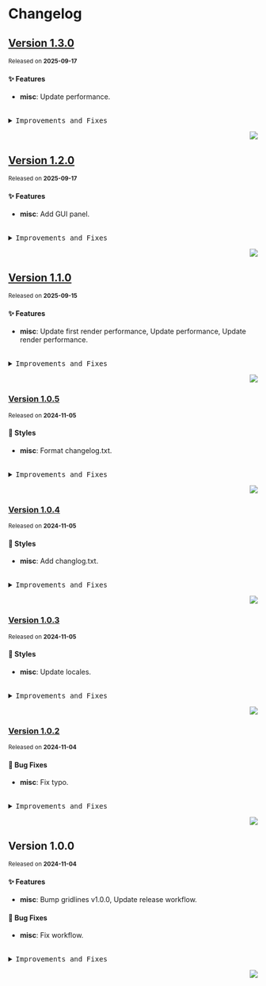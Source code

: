 # Changelog

## [Version&nbsp;1.3.0](https://github.com/canisminor1990/factorio-gridlines/compare/v1.2.0...v1.3.0)
<sup>Released on **2025-09-17**</sup>


#### ✨ Features

- **misc**: Update performance.


<br/>



<details>
<summary><kbd>Improvements and Fixes</kbd></summary>



#### What's improved

* **misc**: Update performance ([6ed64ae](https://github.com/canisminor1990/factorio-gridlines/commit/6ed64ae))

</details>


<div align="right">

[![](https://img.shields.io/badge/-BACK_TO_TOP-151515?style=flat-square)](#readme-top)

</div>

## [Version&nbsp;1.2.0](https://github.com/canisminor1990/factorio-gridlines/compare/v1.1.0...v1.2.0)
<sup>Released on **2025-09-17**</sup>


#### ✨ Features

- **misc**: Add GUI panel.


<br/>



<details>
<summary><kbd>Improvements and Fixes</kbd></summary>



#### What's improved

* **misc**: Add GUI panel ([cc015e4](https://github.com/canisminor1990/factorio-gridlines/commit/cc015e4))

</details>


<div align="right">

[![](https://img.shields.io/badge/-BACK_TO_TOP-151515?style=flat-square)](#readme-top)

</div>

## [Version&nbsp;1.1.0](https://github.com/canisminor1990/factorio-gridlines/compare/v1.0.5...v1.1.0)
<sup>Released on **2025-09-15**</sup>


#### ✨ Features

- **misc**: Update first render performance, Update performance, Update render performance.


<br/>



<details>
<summary><kbd>Improvements and Fixes</kbd></summary>



#### What's improved

* **misc**: Update first render performance ([6544245](https://github.com/canisminor1990/factorio-gridlines/commit/6544245))
* **misc**: Update performance ([f4447d8](https://github.com/canisminor1990/factorio-gridlines/commit/f4447d8))
* **misc**: Update render performance ([2939dcf](https://github.com/canisminor1990/factorio-gridlines/commit/2939dcf))

</details>


<div align="right">

[![](https://img.shields.io/badge/-BACK_TO_TOP-151515?style=flat-square)](#readme-top)

</div>

### [Version&nbsp;1.0.5](https://github.com/canisminor1990/factorio-gridlines/compare/v1.0.4...v1.0.5)
<sup>Released on **2024-11-05**</sup>


#### 💄 Styles

- **misc**: Format changelog.txt.


<br/>



<details>
<summary><kbd>Improvements and Fixes</kbd></summary>



#### Styles

* **misc**: Format changelog.txt ([e1f51e0](https://github.com/canisminor1990/factorio-gridlines/commit/e1f51e0))

</details>


<div align="right">

[![](https://img.shields.io/badge/-BACK_TO_TOP-151515?style=flat-square)](#readme-top)

</div>

### [Version&nbsp;1.0.4](https://github.com/canisminor1990/factorio-gridlines/compare/v1.0.3...v1.0.4)
<sup>Released on **2024-11-05**</sup>


#### 💄 Styles

- **misc**: Add changlog.txt.


<br/>



<details>
<summary><kbd>Improvements and Fixes</kbd></summary>



#### Styles

* **misc**: Add changlog.txt ([d7d75df](https://github.com/canisminor1990/factorio-gridlines/commit/d7d75df))

</details>


<div align="right">

[![](https://img.shields.io/badge/-BACK_TO_TOP-151515?style=flat-square)](#readme-top)

</div>

### [Version 1.0.3](https://github.com/canisminor1990/factorio-gridlines/compare/v1.0.2...v1.0.3)

<sup>Released on **2024-11-05**</sup>

#### 💄 Styles

- **misc**: Update locales.

<br/>

<details>
<summary><kbd>Improvements and Fixes</kbd></summary>

#### Styles

- **misc**: Update locales ([83bd949](https://github.com/canisminor1990/factorio-gridlines/commit/83bd949))

</details>

<div align="right">

[![](https://img.shields.io/badge/-BACK_TO_TOP-151515?style=flat-square)](#readme-top)

</div>

### [Version 1.0.2](https://github.com/canisminor1990/factorio-gridlines/compare/v1.0.1...v1.0.2)

<sup>Released on **2024-11-04**</sup>

#### 🐛 Bug Fixes

- **misc**: Fix typo.

<br/>

<details>
<summary><kbd>Improvements and Fixes</kbd></summary>

#### What's fixed

- **misc**: Fix typo ([b7c5c30](https://github.com/canisminor1990/factorio-gridlines/commit/b7c5c30))

</details>

<div align="right">

[![](https://img.shields.io/badge/-BACK_TO_TOP-151515?style=flat-square)](#readme-top)

</div>

## Version 1.0.0

<sup>Released on **2024-11-04**</sup>

#### ✨ Features

- **misc**: Bump gridlines v1.0.0, Update release workflow.

#### 🐛 Bug Fixes

- **misc**: Fix workflow.

<br/>

<details>
<summary><kbd>Improvements and Fixes</kbd></summary>

#### What's improved

- **misc**: Bump gridlines v1.0.0 ([95ba959](https://github.com/canisminor1990/factorio-gridlines/commit/95ba959))
- **misc**: Update release workflow ([9ecf5be](https://github.com/canisminor1990/factorio-gridlines/commit/9ecf5be))

#### What's fixed

- **misc**: Fix workflow ([ddb05e5](https://github.com/canisminor1990/factorio-gridlines/commit/ddb05e5))

</details>

<div align="right">

[![](https://img.shields.io/badge/-BACK_TO_TOP-151515?style=flat-square)](#readme-top)

</div>

